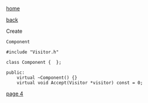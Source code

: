 [home](./page01.md)

[back](./page02.md)


Create

```
Component
```

```
#include "Visitor.h"
```

```
class Component {  };
```

```
public:
    virtual ~Component() {}
    virtual void Accept(Visitor *visitor) const = 0;
```



[page 4](./page04.md)
